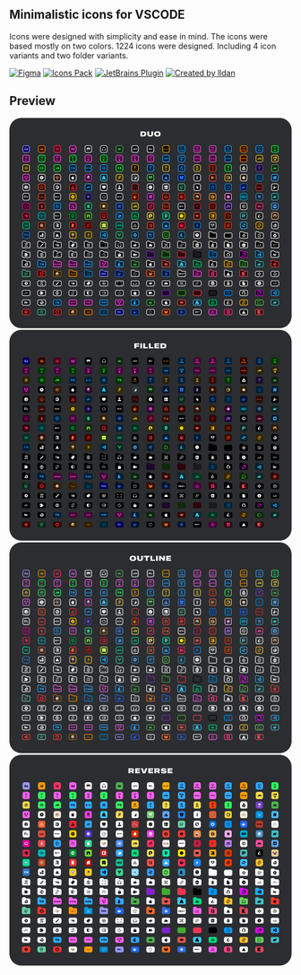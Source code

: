 ## Minimalistic icons for VSCODE

Icons were designed with simplicity and ease in mind. The icons were based mostly on two colors. 1224 icons were designed. Including 4 icon variants and two folder variants.

[![Figma](https://img.shields.io/badge/Figma-FF3E00)](https://www.figma.com/design/WF5eDX3KsJMzmVXTjWxv72/Rocket-Icons?node-id=0-1&t=ujglndRAjCvTZIG9-1)
[![Icons Pack](https://img.shields.io/badge/Icons%20Pack-E0234E)](https://github.com/lld4n/rocket-icons)
[![JetBrains Plugin](https://img.shields.io/badge/JetBrains%20Plugin-0366D6)](https://github.com/lld4n/rocket-icons-jetbrains)
[![Created by lldan](https://img.shields.io/badge/Author-00DC82)](https://github.com/lld4n)

## Preview

![](https://raw.githubusercontent.com/lld4n/rocket-icons/d9266bd666be474cd0a6561568644201b1ceb4f6/docs/icons/duo.svg)
![](https://raw.githubusercontent.com/lld4n/rocket-icons/d9266bd666be474cd0a6561568644201b1ceb4f6/docs/icons/filled.svg)
![](https://raw.githubusercontent.com/lld4n/rocket-icons/d9266bd666be474cd0a6561568644201b1ceb4f6/docs/icons/outline.svg)
![](https://raw.githubusercontent.com/lld4n/rocket-icons/d9266bd666be474cd0a6561568644201b1ceb4f6/docs/icons/reverse.svg)
